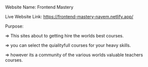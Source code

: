 Website Name: Frontend Mastery

Live Website Link: https://frontend-mastery-nayem.netlify.app/

Purpose:

=> This sites about to getting hire the worlds best courses.

=> you can select the quialityfull courses for your heavy skills.

=> however its a community of the various worlds valuable teachers courses.